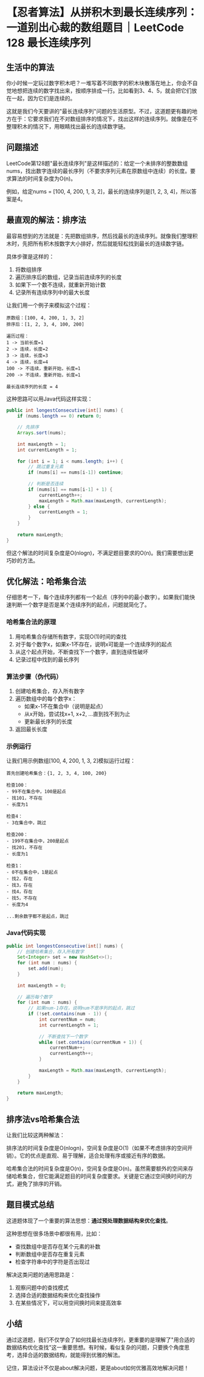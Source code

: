 # 【忍者算法】从拼积木到最长连续序列：一道别出心裁的数组题目｜LeetCode 128 最长连续序列

## 生活中的算法
你小时候一定玩过数字积木吧？一堆写着不同数字的积木块散落在地上，你会不自觉地想把连续的数字找出来，按顺序排成一行。比如看到3、4、5，就会把它们放在一起，因为它们是连续的。

这就是我们今天要讲的"最长连续序列"问题的生活原型。不过，这道题更有趣的地方在于：它要求我们在不对数组排序的情况下，找出这样的连续序列。就像是在不整理积木的情况下，用眼睛找出最长的连续数字链。

## 问题描述
LeetCode第128题"最长连续序列"是这样描述的：给定一个未排序的整数数组nums，找出数字连续的最长序列（不要求序列元素在原数组中连续）的长度。要求算法的时间复杂度为O(n)。

例如，给定nums = [100, 4, 200, 1, 3, 2]，最长的连续序列是[1, 2, 3, 4]，所以答案是4。

## 最直观的解法：排序法
最容易想到的方法就是：先把数组排序，然后找最长的连续序列。就像我们整理积木时，先把所有积木按数字大小排好，然后就能轻松找到最长的连续数字链。

具体步骤是这样的：
1. 将数组排序
2. 遍历排序后的数组，记录当前连续序列的长度
3. 如果下一个数不连续，就重新开始计数
4. 记录所有连续序列中的最大长度

让我们用一个例子来模拟这个过程：
```
原数组：[100, 4, 200, 1, 3, 2]
排序后：[1, 2, 3, 4, 100, 200]

遍历过程：
1 -> 当前长度=1
2 -> 连续，长度=2
3 -> 连续，长度=3
4 -> 连续，长度=4
100 -> 不连续，重新开始，长度=1
200 -> 不连续，重新开始，长度=1

最长连续序列的长度 = 4
```

这种思路可以用Java代码这样实现：
```java
public int longestConsecutive(int[] nums) {
    if (nums.length == 0) return 0;
    
    // 先排序
    Arrays.sort(nums);
    
    int maxLength = 1;
    int currentLength = 1;
    
    for (int i = 1; i < nums.length; i++) {
        // 跳过重复元素
        if (nums[i] == nums[i-1]) continue;
        
        // 判断是否连续
        if (nums[i] == nums[i-1] + 1) {
            currentLength++;
            maxLength = Math.max(maxLength, currentLength);
        } else {
            currentLength = 1;
        }
    }
    
    return maxLength;
}
```

但这个解法的时间复杂度是O(nlogn)，不满足题目要求的O(n)。我们需要想出更巧妙的方法。

## 优化解法：哈希集合法
仔细思考一下，每个连续序列都有一个起点（序列中的最小数字）。如果我们能快速判断一个数字是否是某个连续序列的起点，问题就简化了。

### 哈希集合法的原理
1. 用哈希集合存储所有数字，实现O(1)时间的查找
2. 对于每个数字x，如果x-1不存在，说明x可能是一个连续序列的起点
3. 从这个起点开始，不断查找下一个数字，直到连续性破坏
4. 记录过程中找到的最长序列

### 算法步骤（伪代码）
1. 创建哈希集合，存入所有数字
2. 遍历数组中的每个数字x：
   - 如果x-1不在集合中（说明是起点）
   - 从x开始，尝试找x+1, x+2, ...直到找不到为止
   - 更新最长序列的长度
3. 返回最长长度

### 示例运行
让我们用示例数组[100, 4, 200, 1, 3, 2]模拟运行过程：
```
首先创建哈希集合：{1, 2, 3, 4, 100, 200}

检查100：
- 99不在集合中，100是起点
- 找101，不存在
- 长度为1

检查4：
- 3在集合中，跳过

检查200：
- 199不在集合中，200是起点
- 找201，不存在
- 长度为1

检查1：
- 0不在集合中，1是起点
- 找2，存在
- 找3，存在
- 找4，存在
- 找5，不存在
- 长度为4

...剩余数字都不是起点，跳过
```

### Java代码实现
```java
public int longestConsecutive(int[] nums) {
    // 创建哈希集合，存入所有数字
    Set<Integer> set = new HashSet<>();
    for (int num : nums) {
        set.add(num);
    }
    
    int maxLength = 0;
    
    // 遍历每个数字
    for (int num : nums) {
        // 如果num-1存在，说明num不是序列的起点，跳过
        if (!set.contains(num - 1)) {
            int currentNum = num;
            int currentLength = 1;
            
            // 不断查找下一个数字
            while (set.contains(currentNum + 1)) {
                currentNum++;
                currentLength++;
            }
            
            maxLength = Math.max(maxLength, currentLength);
        }
    }
    
    return maxLength;
}
```

## 排序法vs哈希集合法
让我们比较这两种解法：

排序法的时间复杂度是O(nlogn)，空间复杂度是O(1)（如果不考虑排序的空间开销）。它的优点是直观、易于理解，适合处理有序或接近有序的数据。

哈希集合法的时间复杂度是O(n)，空间复杂度是O(n)。虽然需要额外的空间来存储哈希集合，但它能满足题目的时间复杂度要求。关键是它通过空间换时间的方式，避免了排序的开销。

## 题目模式总结
这道题体现了一个重要的算法思想：**通过预处理数据结构来优化查找**。

这种思想在很多场景中都很有用，比如：
- 查找数组中是否存在某个元素的补数
- 判断数组中是否存在重复元素
- 检查字符串中的字符是否出现过

解决这类问题的通用思路是：
1. 观察问题中的查找模式
2. 选择合适的数据结构来优化查找操作
3. 在某些情况下，可以用空间换时间来提高效率

## 小结
通过这道题，我们不仅学会了如何找最长连续序列，更重要的是理解了"用合适的数据结构优化查找"这一重要思想。有时候，看似复杂的问题，只要换个角度思考，选择合适的数据结构，就能得到优雅的解法。

记住，算法设计不仅是about解决问题，更是about如何优雅高效地解决问题！


